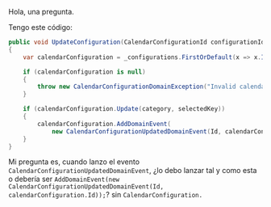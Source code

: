 Hola, una pregunta.

Tengo este código:

```csharp
public void UpdateConfiguration(CalendarConfigurationId configurationId, string category, string selectedKey)
{
    var calendarConfiguration = _configurations.FirstOrDefault(x => x.Id == configurationId);

    if (calendarConfiguration is null)
    {
        throw new CalendarConfigurationDomainException("Invalid calendar configuration option.");
    }

    if (calendarConfiguration.Update(category, selectedKey))
    {
        calendarConfiguration.AddDomainEvent(
            new CalendarConfigurationUpdatedDomainEvent(Id, calendarConfiguration.Id));
    }
}
```

Mi pregunta es, cuando lanzo el evento `CalendarConfigurationUpdatedDomainEvent`, ¿lo debo lanzar tal y como esta o debería ser `AddDomainEvent(new CalendarConfigurationUpdatedDomainEvent(Id, calendarConfiguration.Id));`? sin `CalendarConfiguration.`
